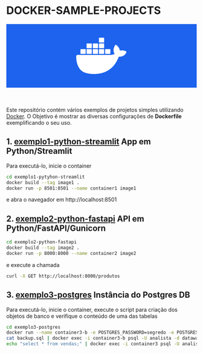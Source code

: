 # DOCKER-SAMPLE-PROJECTS

<div style="background-color: #1D63ED; width: 100%; padding: 20px 0; margin-bottom: 50px; text-align: center;">

<svg style="height: 100px;" xmlns="http://www.w3.org/2000/svg" viewBox="0 0 24 18" fill="white"><path d="M23.763 6.886c-.065-.053-.673-.512-1.954-.512-.32 0-.659.03-1.01.087-.248-1.703-1.651-2.533-1.716-2.57l-.345-.2-.227.328a4.596 4.596 0 0 0-.611 1.433c-.23.972-.09 1.884.403 2.666-.596.331-1.546.418-1.744.42H.752a.753.753 0 0 0-.75.749c-.007 1.456.233 2.864.692 4.07.545 1.43 1.355 2.483 2.409 3.13 1.181.725 3.104 1.14 5.276 1.14 1.016 0 2.03-.092 2.93-.266 1.417-.273 2.705-.742 3.826-1.391a10.497 10.497 0 0 0 2.61-2.14c1.252-1.42 1.998-3.005 2.553-4.408.075.003.148.005.221.005 1.371 0 2.215-.55 2.68-1.01.505-.5.685-.998.704-1.053L24 7.076l-.237-.19Z"></path><path d="M2.216 8.075h2.119a.186.186 0 0 0 .185-.186V6a.186.186 0 0 0-.185-.186H2.216A.186.186 0 0 0 2.031 6v1.89c0 .103.083.186.185.186Zm2.92 0h2.118a.185.185 0 0 0 .185-.186V6a.185.185 0 0 0-.185-.186H5.136A.185.185 0 0 0 4.95 6v1.89c0 .103.083.186.186.186Zm2.964 0h2.118a.186.186 0 0 0 .185-.186V6a.186.186 0 0 0-.185-.186H8.1A.185.185 0 0 0 7.914 6v1.89c0 .103.083.186.186.186Zm2.928 0h2.119a.185.185 0 0 0 .185-.186V6a.185.185 0 0 0-.185-.186h-2.119a.186.186 0 0 0-.185.186v1.89c0 .103.083.186.185.186Zm-5.892-2.72h2.118a.185.185 0 0 0 .185-.186V3.28a.186.186 0 0 0-.185-.186H5.136a.186.186 0 0 0-.186.186v1.89c0 .103.083.186.186.186Zm2.964 0h2.118a.186.186 0 0 0 .185-.186V3.28a.186.186 0 0 0-.185-.186H8.1a.186.186 0 0 0-.186.186v1.89c0 .103.083.186.186.186Zm2.928 0h2.119a.185.185 0 0 0 .185-.186V3.28a.186.186 0 0 0-.185-.186h-2.119a.186.186 0 0 0-.185.186v1.89c0 .103.083.186.185.186Zm0-2.72h2.119a.186.186 0 0 0 .185-.186V.56a.185.185 0 0 0-.185-.186h-2.119a.186.186 0 0 0-.185.186v1.89c0 .103.083.186.185.186Zm2.955 5.44h2.118a.185.185 0 0 0 .186-.186V6a.185.185 0 0 0-.186-.186h-2.118a.185.185 0 0 0-.185.186v1.89c0 .103.083.186.185.186Z"></path></svg>

</div>

Este repositório contém vários exemplos de projetos simples utilizando [Docker](https://www.docker.com/). O Objetivo é mostrar as diversas configurações de **Dockerfile** exemplificando o seu uso.

## 1. [exemplo1-python-streamlit](./exemplo1-python-streamlit) App em Python/Streamlit

Para executá-lo, inicie o container
```sh
cd exemplo1-pytyhon-streamlit
docker build --tag image1 .
docker run -p 8501:8501 --name container1 image1
```
e abra o navegador em http://localhost:8501


## 2. [exemplo2-python-fastapi](./exemplo2-python-fastapi) API em Python/FastAPI/Gunicorn

```sh
cd exemplo2-python-fastapi
docker build --tag image2 .
docker run -p 8000:8000 --name container2 image2
```
e execute a chamada
```sh
curl -X GET http://localhost:8000/produtos
```


## 3. [exemplo3-postgres](./exemplo3-postgres) Instância do Postgres DB

Para executá-lo, inicie o container, execute o script para criação dos objetos de banco e verifique o conteúdo de uma das tabelas
```sh
cd exemplo3-postgres
docker run --name container3-b -e POSTGRES_PASSWORD=segredo -e POSTGRES_USER=analista -e POSTGRES_DB=datawarehouse -v container3-vol:/var/lib/postgresql/data -p 5433:5432 -d postgres:14.8
cat backup.sql | docker exec -i container3-b psql -U analista -d datawarehouse
echo "select * from vendas;" | docker exec -i container3 psql -U analista -d datawarehouse
```

